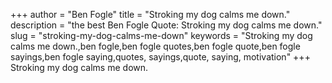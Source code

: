 +++
author = "Ben Fogle"
title = "Stroking my dog calms me down."
description = "the best Ben Fogle Quote: Stroking my dog calms me down."
slug = "stroking-my-dog-calms-me-down"
keywords = "Stroking my dog calms me down.,ben fogle,ben fogle quotes,ben fogle quote,ben fogle sayings,ben fogle saying,quotes, sayings,quote, saying, motivation"
+++
Stroking my dog calms me down.
